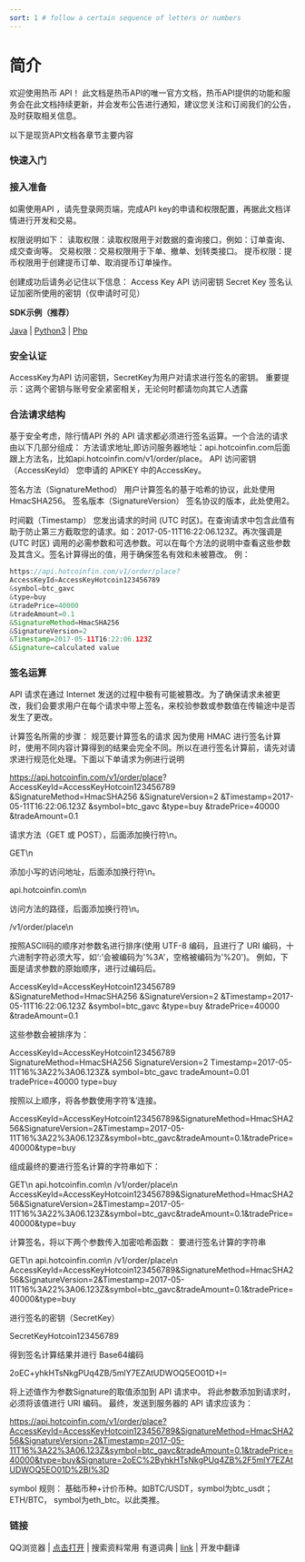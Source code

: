```yaml
---
sort: 1 # follow a certain sequence of letters or numbers
---
```

# 简介
欢迎使用热币 API！
此文档是热币API的唯一官方文档，热币API提供的功能和服务会在此文档持续更新，并会发布公告进行通知，建议您关注和订阅我们的公告，及时获取相关信息。

以下是现货API文档各章节主要内容

### 快速入门
### 接入准备
如需使用API ，请先登录网页端，完成API key的申请和权限配置，再据此文档详情进行开发和交易。

权限说明如下：
读取权限：读取权限用于对数据的查询接口，例如：订单查询、成交查询等。
交易权限：交易权限用于下单、撤单、划转类接口。
提币权限：提币权限用于创建提币订单、取消提币订单操作。

创建成功后请务必记住以下信息：
Access Key API 访问密钥
Secret Key 签名认证加密所使用的密钥（仅申请时可见）

<b>SDK示例（推荐）</b>

 [Java](https://github.com/hotcoinex/openapi/blob/master/ApiDemo.java)  | [Python3](https://github.com/hotcoinex/openapi/blob/master/ApiDemo.py) |  [Php](https://github.com/hotcoinex/openapi/blob/master/Demo.php)

### 安全认证
AccessKey为API 访问密钥，SecretKey为用户对请求进行签名的密钥。 重要提示：这两个密钥与账号安全紧密相关，无论何时都请勿向其它人透露
### 合法请求结构
基于安全考虑，除行情API 外的 API 请求都必须进行签名运算。一个合法的请求由以下几部分组成：
方法请求地址,即访问服务器地址：api.hotcoinfin.com后面跟上方法名，比如api.hotcoinfin.com/v1/order/place。
API 访问密钥（AccessKeyId） 您申请的 APIKEY 中的AccessKey。

签名方法（SignatureMethod） 用户计算签名的基于哈希的协议，此处使用 HmacSHA256。
签名版本（SignatureVersion） 签名协议的版本，此处使用2。

时间戳（Timestamp） 您发出请求的时间 (UTC 时区)。在查询请求中包含此值有助于防止第三方截取您的请求。如：2017-05-11T16:22:06.123Z。再次强调是 (UTC 时区)
调用的必需参数和可选参数。可以在每个方法的说明中查看这些参数及其含义。签名计算得出的值，用于确保签名有效和未被篡改。
例：
```java
https://api.hotcoinfin.com/v1/order/place?
AccessKeyId=AccessKeyHotcoin123456789
&symbol=btc_gavc
&type=buy
&tradePrice=40000
&tradeAmount=0.1
&SignatureMethod=HmacSHA256
&SignatureVersion=2
&Timestamp=2017-05-11T16:22:06.123Z
&Signature=calculated value
```


### 签名运算
API 请求在通过 Internet 发送的过程中极有可能被篡改。为了确保请求未被更改，我们会要求用户在每个请求中带上签名，来校验参数或参数值在传输途中是否发生了更改。

计算签名所需的步骤：
规范要计算签名的请求
因为使用 HMAC 进行签名计算时，使用不同内容计算得到的结果会完全不同。所以在进行签名计算前，请先对请求进行规范化处理。下面以下单请求为例进行说明

https://api.hotcoinfin.com/v1/order/place?
AccessKeyId=AccessKeyHotcoin123456789
&SignatureMethod=HmacSHA256
&SignatureVersion=2
&Timestamp=2017-05-11T16:22:06.123Z
&symbol=btc_gavc
&type=buy
&tradePrice=40000
&tradeAmount=0.1

请求方法（GET 或 POST），后面添加换行符\n。

GET\n

添加小写的访问地址，后面添加换行符\n。

api.hotcoinfin.com\n

访问方法的路径，后面添加换行符\n。

/v1/order/place\n

按照ASCII码的顺序对参数名进行排序(使用 UTF-8 编码，且进行了 URI 编码，十六进制字符必须大写，如‘:’会被编码为'%3A'，空格被编码为'%20')。
例如，下面是请求参数的原始顺序，进行过编码后。

AccessKeyId=AccessKeyHotcoin123456789
&SignatureMethod=HmacSHA256
&SignatureVersion=2
&Timestamp=2017-05-11T16:22:06.123Z
&symbol=btc_gavc
&type=buy
&tradePrice=40000
&tradeAmount=0.1

这些参数会被排序为：

AccessKeyId=AccessKeyHotcoin123456789
SignatureMethod=HmacSHA256
SignatureVersion=2
Timestamp=2017-05-11T16%3A22%3A06.123Z&
symbol=btc_gavc
tradeAmount=0.01
tradePrice=40000
type=buy

按照以上顺序，将各参数使用字符’&’连接。

AccessKeyId=AccessKeyHotcoin123456789&SignatureMethod=HmacSHA256&SignatureVersion=2&Timestamp=2017-05-11T16%3A22%3A06.123Z&symbol=btc_gavc&tradeAmount=0.1&tradePrice=40000&type=buy

组成最终的要进行签名计算的字符串如下：

GET\n
api.hotcoinfin.com\n
/v1/order/place\n
AccessKeyId=AccessKeyHotcoin123456789&SignatureMethod=HmacSHA256&SignatureVersion=2&Timestamp=2017-05-11T16%3A22%3A06.123Z&symbol=btc_gavc&tradeAmount=0.1&tradePrice=40000&type=buy

计算签名，将以下两个参数传入加密哈希函数：
要进行签名计算的字符串

GET\n
api.hotcoinfin.com\n
/v1/order/place\n
AccessKeyId=AccessKeyHotcoin123456789&SignatureMethod=HmacSHA256&SignatureVersion=2&Timestamp=2017-05-11T16%3A22%3A06.123Z&symbol=btc_gavc&tradeAmount=0.1&tradePrice=40000&type=buy

进行签名的密钥（SecretKey）

SecretKeyHotcoin123456789

得到签名计算结果并进行 Base64编码

2oEC+yhkHTsNkgPUq4ZB/5mlY7EZAtUDWOQ5EO01D+I=

将上述值作为参数Signature的取值添加到 API 请求中。 将此参数添加到请求时，必须将该值进行 URI 编码。
最终，发送到服务器的 API 请求应该为：

https://api.hotcoinfin.com/v1/order/place?AccessKeyId=AccessKeyHotcoin123456789&SignatureMethod=HmacSHA256&SignatureVersion=2&Timestamp=2017-05-11T16%3A22%3A06.123Z&symbol=btc_gavc&tradeAmount=0.1&tradePrice=40000&type=buy&Signature=2oEC%2ByhkHTsNkgPUq4ZB%2F5mlY7EZAtUDWOQ5EO01D%2BI%3D

symbol 规则： 基础币种+计价币种。如BTC/USDT，symbol为btc_usdt；ETH/BTC， symbol为eth_btc。以此类推。


### 链接
QQ浏览器 | [点击打开](https://browser.qq.com/?adtag=SEM170314020/)    |   搜索资料常用
有道词典 | [link](http://cidian.youdao.com/)    |   开发中翻译